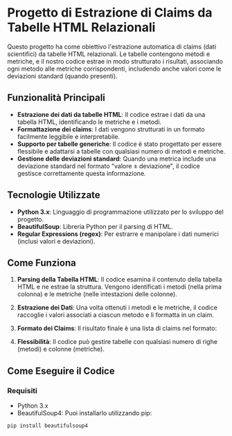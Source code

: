 # Progetto di Estrazione di Claims da Tabelle HTML Relazionali

Questo progetto ha come obiettivo l'estrazione automatica di claims (dati scientifici) da tabelle HTML relazionali. Le tabelle contengono metodi e metriche, e il nostro codice estrae in modo strutturato i risultati, associando ogni metodo alle metriche corrispondenti, includendo anche valori come le deviazioni standard (quando presenti).

## Funzionalità Principali

- **Estrazione dei dati da tabelle HTML**: Il codice estrae i dati da una tabella HTML, identificando le metriche e i metodi.
- **Formattazione dei claims**: I dati vengono strutturati in un formato facilmente leggibile e interpretabile.
- **Supporto per tabelle generiche**: Il codice è stato progettato per essere flessibile e adattarsi a tabelle con qualsiasi numero di metodi e metriche.
- **Gestione delle deviazioni standard**: Quando una metrica include una deviazione standard nel formato "valore ± deviazione", il codice gestisce correttamente questa informazione.

## Tecnologie Utilizzate

- **Python 3.x**: Linguaggio di programmazione utilizzato per lo sviluppo del progetto.
- **BeautifulSoup**: Libreria Python per il parsing di HTML.
- **Regular Expressions (regex)**: Per estrarre e manipolare i dati numerici (inclusi valori e deviazioni).

## Come Funziona

1. **Parsing della Tabella HTML**: Il codice esamina il contenuto della tabella HTML e ne estrae la struttura. Vengono identificati i metodi (nella prima colonna) e le metriche (nelle intestazioni delle colonne).
   
2. **Estrazione dei Dati**: Una volta ottenuti i metodi e le metriche, il codice raccoglie i valori associati a ciascun metodo e li formatta in un claim.

3. **Formato dei Claims**: Il risultato finale è una lista di claims nel formato:


4. **Flessibilità**: Il codice può gestire tabelle con qualsiasi numero di righe (metodi) e colonne (metriche).

## Come Eseguire il Codice

### Requisiti

- Python 3.x
- BeautifulSoup4: Puoi installarlo utilizzando pip:

```bash
pip install beautifulsoup4

   
